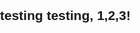 ## testing testing, 1,2,3!

<!DOCTYPE html>
<html lang="en">
<head>
    <meta charset="UTF-8">
    <meta name="viewport" content="width=device-width, initial-scale=1.0">
    <title>Image Grid with Focus (No JavaScript)</title>
    <style>
        body {
            font-family: Arial, sans-serif;
            margin: 0;
            padding: 0;
        }

        .grid-container {
            display: grid;
            grid-template-columns: repeat(auto-fill, minmax(150px, 1fr));
            gap: 10px;
            padding: 10px;
        }

        .grid-container img {
            width: 100%;
            height: auto;
            cursor: pointer;
            border-radius: 5px;
            transition: transform 0.2s ease;
        }

        .grid-container img:hover {
            transform: scale(1.05);
        }

        /* Modal styles */
        .modal {
            display: none;
            position: fixed;
            top: 0;
            left: 0;
            width: 100%;
            height: 100%;
            background: rgba(0, 0, 0, 0.8);
            justify-content: center;
            align-items: center;
            z-index: 1000;
        }

        .modal:target {
            display: flex;
        }

        .modal img {
            max-width: 90%;
            max-height: 90%;
            border-radius: 10px;
        }

        .modal .close-btn {
            position: absolute;
            top: 20px;
            right: 20px;
            color: white;
            background: none;
            border: none;
            font-size: 24px;
            text-decoration: none;
            font-weight: bold;
        }
    </style>
</head>
<body>

<div class="grid-container">
    <a href="#img1"><img src="https://en.wikipedia.org/wiki/Main_Page#/media/File:Shropshire_Scotsman.jpg" alt="Image 1"></a>
    <a href="#img2"><img src="https://via.placeholder.com/150" alt="Image 2"></a>
    <a href="#img3"><img src="https://via.placeholder.com/150" alt="Image 3"></a>
    <a href="#img4"><img src="https://via.placeholder.com/150" alt="Image 4"></a>
</div>

<div id="img1" class="modal">
    <a href="#" class="close-btn">×</a>
    <img src="https://via.placeholder.com/150" alt="Image 1">
</div>
<div id="img2" class="modal">
    <a href="#" class="close-btn">×</a>
    <img src="https://via.placeholder.com/150" alt="Image 2">
</div>
<div id="img3" class="modal">
    <a href="#" class="close-btn">×</a>
    <img src="https://via.placeholder.com/150" alt="Image 3">
</div>
<div id="img4" class="modal">
    <a href="#" class="close-btn">×</a>
    <img src="https://via.placeholder.com/150" alt="Image 4">
</div>

</body>
</html>

## version 2

<!DOCTYPE html>
<html lang="en">
<head>
    <meta charset="UTF-8">
    <meta name="viewport" content="width=device-width, initial-scale=1.0">
    <title>Image Grid with Focus and Navigation (No JavaScript)</title>
    <style>
        body {
            font-family: Arial, sans-serif;
            margin: 0;
            padding: 0;
        }

        .grid-container {
            display: grid;
            grid-template-columns: repeat(auto-fill, minmax(150px, 1fr));
            gap: 10px;
            padding: 10px;
        }

        .grid-container img {
            width: 100%;
            height: auto;
            cursor: pointer;
            border-radius: 5px;
            transition: transform 0.2s ease;
        }

        .grid-container img:hover {
            transform: scale(1.05);
        }

        /* Modal styles */
        .modal {
            display: none;
            position: fixed;
            top: 0;
            left: 0;
            width: 100%;
            height: 100%;
            background: rgba(0, 0, 0, 0.8);
            justify-content: center;
            align-items: center;
            z-index: 1000;
        }

        .modal:target {
            display: flex;
        }

        .modal img {
            max-width: 90%;
            max-height: 90%;
            border-radius: 10px;
        }

        .modal .close-btn {
            position: absolute;
            top: 20px;
            right: 20px;
            color: white;
            background: none;
            border: none;
            font-size: 24px;
            text-decoration: none;
            font-weight: bold;
        }

        .modal .nav {
            position: absolute;
            top: 50%;
            transform: translateY(-50%);
            font-size: 30px;
            color: white;
            text-decoration: none;
            background: rgba(0, 0, 0, 0.5);
            border-radius: 50%;
            padding: 10px 15px;
        }

        .modal .nav:hover {
            background: rgba(255, 255, 255, 0.8);
            color: black;
        }

        .modal .nav.prev {
            left: 20px;
        }

        .modal .nav.next {
            right: 20px;
        }
    </style>
</head>
<body>

<div class="grid-container">
    <a href="#img1"><img src="https://en.wikipedia.org/wiki/Main_Page#/media/File:Shropshire_Scotsman.jpg" alt="Image 1"></a>
    <a href="#img2"><img src="https://via.placeholder.com/150" alt="Image 2"></a>
    <a href="#img3"><img src="https://via.placeholder.com/150" alt="Image 3"></a>
    <a href="#img4"><img src="https://via.placeholder.com/150" alt="Image 4"></a>
</div>

<div id="img1" class="modal">
    <a href="#" class="close-btn">×</a>
    <a href="#img4" class="nav prev">‹</a>
    <img src="https://en.wikipedia.org/wiki/Main_Page#/media/File:Shropshire_Scotsman.jpg" alt="Image 1">
    <a href="#img2" class="nav next">›</a>
</div>
<div id="img2" class="modal">
    <a href="#" class="close-btn">×</a>
    <a href="#img1" class="nav prev">‹</a>
    <img src="https://via.placeholder.com/150" alt="Image 2">
    <a href="#img3" class="nav next">›</a>
</div>
<div id="img3" class="modal">
    <a href="#" class="close-btn">×</a>
    <a href="#img2" class="nav prev">‹</a>
    <img src="https://via.placeholder.com/150" alt="Image 3">
    <a href="#img4" class="nav next">›</a>
</div>
<div id="img4" class="modal">
    <a href="#" class="close-btn">×</a>
    <a href="#img3" class="nav prev">‹</a>
    <img src="https://via.placeholder.com/150" alt="Image 4">
    <a href="#img1" class="nav next">›</a>
</div>

</body>
</html>

![video](https://youtu.be/N4zOi8h-Uds?si=X69uP1uotV_Vozcs)

<iframe width="560" height="315" src="https://www.youtube.com/watch?v=N4zOi8h-Uds" frameborder="0" allow="accelerometer; autoplay; clipboard-write; encrypted-media; gyroscope; picture-in-picture" allowfullscreen></iframe>


